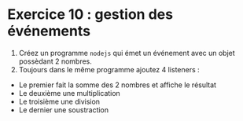 # Exercice 10 : gestion des événements

1. Créez un programme `nodejs` qui émet un événement avec un objet possèdant 2 nombres.
2. Toujours dans le même programme ajoutez 4 listeners :
- Le premier fait la somme des 2 nombres et affiche le résultat
- Le deuxième une multiplication
- Le troisième une division
- Le dernier une soustraction